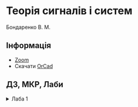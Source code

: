 # Теорія сигналів і систем

Бондаренко В. М.

## Інформація

-   [Zoom](https://us04web.zoom.us/j/3112329829?pwd=d1I3ZEVhd0VsSXBCV3BKMVdMY2U2dz09)
-   Скачати [OrCad](https://mandrillapp.com/track/click/30490939/cadencecom.vo.llnwd.net?p=eyJzIjoiU3ctQW5ySVJwaExGVjBPckZUUEtPa2VZN3NVIiwidiI6MSwicCI6IntcInVcIjozMDQ5MDkzOSxcInZcIjoxLFwidXJsXCI6XCJodHRwOlxcXC9cXFwvY2FkZW5jZWNvbS52by5sbG53ZC5uZXRcXFwvdjFcXFwvb3JjYWRcXFwvMTcuMl9PckNBRF9MaXRlX0FsbF9Qcm9kdWN0cy56aXBcIixcImlkXCI6XCI5NTFkNGIyMDk3NjQ0NjVmOTk5NmU5NTFhYmUxY2QxZlwiLFwidXJsX2lkc1wiOltcIjIxYzVkMDMyY2VhMDNkMDI2MmRiYWVjMmJjZDhjYTdmMWVmOGMwNGJcIl19In0)

## ДЗ, МКР, Лаби

<details>
<summary>Лаба 1</summary>

-   [Лаба 1 PDF](https://dk12rozklad.github.io/files/TSS/Lab_1.pdf)
-   [Параметри](https://dk12rozklad.github.io/files/TSS/Lab_1_params.xlsx)
</details>
